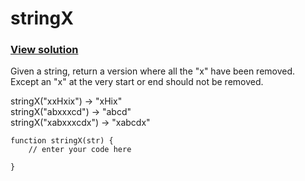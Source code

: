 # stringX
### [View solution](solution/)  

Given a string, return a version where all the "x" have been removed. Except an "x" at the very start or end should not be removed.  

stringX("xxHxix") → "xHix"  
stringX("abxxxcd") → "abcd"  
stringX("xabxxxcdx") → "xabcdx"  

```
function stringX(str) {
    // enter your code here

}
```
